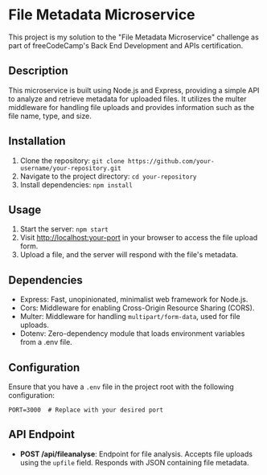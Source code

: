 # File Metadata Microservice

This project is my solution to the "File Metadata Microservice" challenge as part of freeCodeCamp's Back End Development and APIs certification.

## Description

This microservice is built using Node.js and Express, providing a simple API to analyze and retrieve metadata for uploaded files. It utilizes the multer middleware for handling file uploads and provides information such as the file name, type, and size.

## Installation

1. Clone the repository: `git clone https://github.com/your-username/your-repository.git`
2. Navigate to the project directory: `cd your-repository`
3. Install dependencies: `npm install`

## Usage

1. Start the server: `npm start`
2. Visit [http://localhost:your-port](http://localhost:your-port) in your browser to access the file upload form.
3. Upload a file, and the server will respond with the file's metadata.

## Dependencies

- Express: Fast, unopinionated, minimalist web framework for Node.js.
- Cors: Middleware for enabling Cross-Origin Resource Sharing (CORS).
- Multer: Middleware for handling `multipart/form-data`, used for file uploads.
- Dotenv: Zero-dependency module that loads environment variables from a .env file.

## Configuration

Ensure that you have a `.env` file in the project root with the following configuration:

```env
PORT=3000  # Replace with your desired port
```

## API Endpoint

- **POST /api/fileanalyse**: Endpoint for file analysis. Accepts file uploads using the `upfile` field. Responds with JSON containing file metadata.